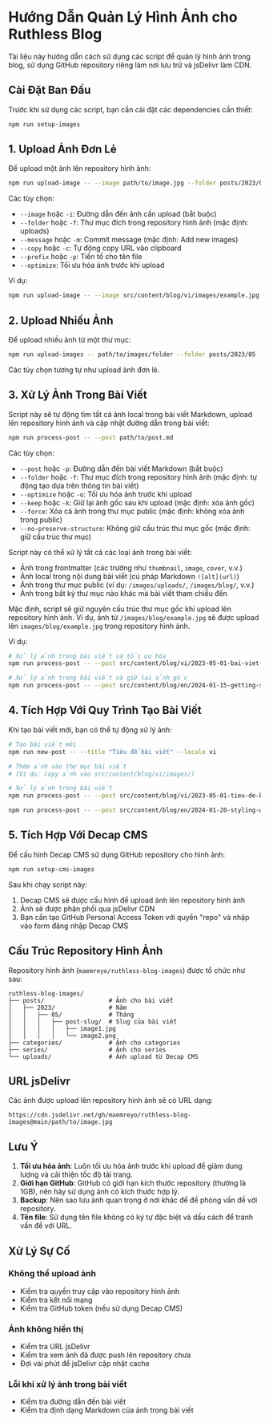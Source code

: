 # Hướng Dẫn Quản Lý Hình Ảnh cho Ruthless Blog

Tài liệu này hướng dẫn cách sử dụng các script để quản lý hình ảnh trong blog, sử dụng GitHub repository riêng làm nơi lưu trữ và jsDelivr làm CDN.

## Cài Đặt Ban Đầu

Trước khi sử dụng các script, bạn cần cài đặt các dependencies cần thiết:

```bash
npm run setup-images
```

## 1. Upload Ảnh Đơn Lẻ

Để upload một ảnh lên repository hình ảnh:

```bash
npm run upload-image -- --image path/to/image.jpg --folder posts/2023/05
```

Các tùy chọn:
- `--image` hoặc `-i`: Đường dẫn đến ảnh cần upload (bắt buộc)
- `--folder` hoặc `-f`: Thư mục đích trong repository hình ảnh (mặc định: uploads)
- `--message` hoặc `-m`: Commit message (mặc định: Add new images)
- `--copy` hoặc `-c`: Tự động copy URL vào clipboard
- `--prefix` hoặc `-p`: Tiền tố cho tên file
- `--optimize`: Tối ưu hóa ảnh trước khi upload

Ví dụ:
```bash
npm run upload-image -- --image src/content/blog/vi/images/example.jpg --folder posts/2023/05 --optimize --copy
```

## 2. Upload Nhiều Ảnh

Để upload nhiều ảnh từ một thư mục:

```bash
npm run upload-images -- path/to/images/folder --folder posts/2023/05
```

Các tùy chọn tương tự như upload ảnh đơn lẻ.

## 3. Xử Lý Ảnh Trong Bài Viết

Script này sẽ tự động tìm tất cả ảnh local trong bài viết Markdown, upload lên repository hình ảnh và cập nhật đường dẫn trong bài viết:

```bash
npm run process-post -- --post path/to/post.md
```

Các tùy chọn:
- `--post` hoặc `-p`: Đường dẫn đến bài viết Markdown (bắt buộc)
- `--folder` hoặc `-f`: Thư mục đích trong repository hình ảnh (mặc định: tự động tạo dựa trên thông tin bài viết)
- `--optimize` hoặc `-o`: Tối ưu hóa ảnh trước khi upload
- `--keep` hoặc `-k`: Giữ lại ảnh gốc sau khi upload (mặc định: xóa ảnh gốc)
- `--force`: Xóa cả ảnh trong thư mục public (mặc định: không xóa ảnh trong public)
- `--no-preserve-structure`: Không giữ cấu trúc thư mục gốc (mặc định: giữ cấu trúc thư mục)

Script này có thể xử lý tất cả các loại ảnh trong bài viết:
- Ảnh trong frontmatter (các trường như `thumbnail`, `image`, `cover`, v.v.)
- Ảnh local trong nội dung bài viết (cú pháp Markdown `![alt](url)`)
- Ảnh trong thư mục public (ví dụ: `/images/uploads/`, `/images/blog/`, v.v.)
- Ảnh trong bất kỳ thư mục nào khác mà bài viết tham chiếu đến

Mặc định, script sẽ giữ nguyên cấu trúc thư mục gốc khi upload lên repository hình ảnh. Ví dụ, ảnh từ `/images/blog/example.jpg` sẽ được upload lên `images/blog/example.jpg` trong repository hình ảnh.

Ví dụ:
```bash
# Xử lý ảnh trong bài viết và tối ưu hóa
npm run process-post -- --post src/content/blog/vi/2023-05-01-bai-viet-moi.md --optimize

# Xử lý ảnh trong bài viết và giữ lại ảnh gốc
npm run process-post -- --post src/content/blog/en/2024-01-15-getting-started-with-nextjs.md --keep
```

## 4. Tích Hợp Với Quy Trình Tạo Bài Viết

Khi tạo bài viết mới, bạn có thể tự động xử lý ảnh:

```bash
# Tạo bài viết mới
npm run new-post -- --title "Tiêu đề bài viết" --locale vi

# Thêm ảnh vào thư mục bài viết
# (Ví dụ: copy ảnh vào src/content/blog/vi/images/)

# Xử lý ảnh trong bài viết
npm run process-post -- --post src/content/blog/vi/2023-05-01-tieu-de-bai-viet.md

npm run process-post -- --post src/content/blog/en/2024-01-20-styling-with-tailwind-css.md --optimize --service github-raw --check-repo --force-git --update-all-langs
```

## 5. Tích Hợp Với Decap CMS

Để cấu hình Decap CMS sử dụng GitHub repository cho hình ảnh:

```bash
npm run setup-cms-images
```

Sau khi chạy script này:
1. Decap CMS sẽ được cấu hình để upload ảnh lên repository hình ảnh
2. Ảnh sẽ được phân phối qua jsDelivr CDN
3. Bạn cần tạo GitHub Personal Access Token với quyền "repo" và nhập vào form đăng nhập Decap CMS

## Cấu Trúc Repository Hình Ảnh

Repository hình ảnh (`maemreyo/ruthless-blog-images`) được tổ chức như sau:

```
ruthless-blog-images/
├── posts/                  # Ảnh cho bài viết
│   ├── 2023/               # Năm
│   │   ├── 05/             # Tháng
│   │   │   ├── post-slug/  # Slug của bài viết
│   │   │   │   ├── image1.jpg
│   │   │   │   └── image2.png
├── categories/             # Ảnh cho categories
├── series/                 # Ảnh cho series
└── uploads/                # Ảnh upload từ Decap CMS
```

## URL jsDelivr

Các ảnh được upload lên repository hình ảnh sẽ có URL dạng:

```
https://cdn.jsdelivr.net/gh/maemreyo/ruthless-blog-images@main/path/to/image.jpg
```

## Lưu Ý

1. **Tối ưu hóa ảnh**: Luôn tối ưu hóa ảnh trước khi upload để giảm dung lượng và cải thiện tốc độ tải trang.
2. **Giới hạn GitHub**: GitHub có giới hạn kích thước repository (thường là 1GB), nên hãy sử dụng ảnh có kích thước hợp lý.
3. **Backup**: Nên sao lưu ảnh quan trọng ở nơi khác để đề phòng vấn đề với repository.
4. **Tên file**: Sử dụng tên file không có ký tự đặc biệt và dấu cách để tránh vấn đề với URL.

## Xử Lý Sự Cố

### Không thể upload ảnh
- Kiểm tra quyền truy cập vào repository hình ảnh
- Kiểm tra kết nối mạng
- Kiểm tra GitHub token (nếu sử dụng Decap CMS)

### Ảnh không hiển thị
- Kiểm tra URL jsDelivr
- Kiểm tra xem ảnh đã được push lên repository chưa
- Đợi vài phút để jsDelivr cập nhật cache

### Lỗi khi xử lý ảnh trong bài viết
- Kiểm tra đường dẫn đến bài viết
- Kiểm tra định dạng Markdown của ảnh trong bài viết